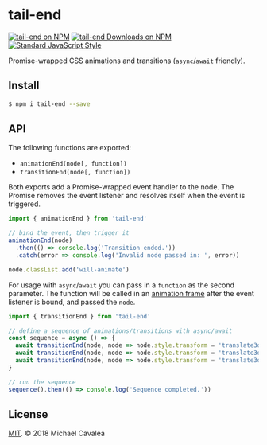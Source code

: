 # tail-end

[![tail-end on NPM](https://img.shields.io/npm/v/tail-end.svg?style=flat-square)](https://www.npmjs.com/package/tail-end) [![tail-end Downloads on NPM](https://img.shields.io/npm/dm/tail-end.svg?style=flat-square)](https://www.npmjs.com/package/tail-end) [![Standard JavaScript Style](https://img.shields.io/badge/code_style-standard-brightgreen.svg?style=flat-square)](http://standardjs.com/)

Promise-wrapped CSS animations and transitions (`async`/`await` friendly).

## Install

```sh
$ npm i tail-end --save
```

## API

The following functions are exported:

* `animationEnd(node[, function])`
* `transitionEnd(node[, function])`

Both exports add a Promise-wrapped event handler to the node. The Promise removes the event listener and resolves itself when the event is triggered.

```javascript
import { animationEnd } from 'tail-end'

// bind the event, then trigger it
animationEnd(node)
  .then(() => console.log('Transition ended.'))
  .catch(error => console.log('Invalid node passed in: ', error))

node.classList.add('will-animate')
```

For usage with `async`/`await` you can pass in a `function` as the second parameter. The function will be called in an [animation frame](https://developer.mozilla.org/en-US/docs/Web/API/window/requestAnimationFrame) after the event listener is bound, and passed the `node`.

```javascript
import { transitionEnd } from 'tail-end'

// define a sequence of animations/transitions with async/await
const sequence = async () => {
  await transitionEnd(node, node => node.style.transform = 'translate3d(100px, 0, 0)')
  await transitionEnd(node, node => node.style.transform = 'translate3d(0, 0, 0)')
  await transitionEnd(node, node => node.style.transform = 'translate3d(-100px, 0, 0)')
}

// run the sequence
sequence().then(() => console.log('Sequence completed.'))
```

## License

[MIT](https://opensource.org/licenses/MIT). © 2018 Michael Cavalea

